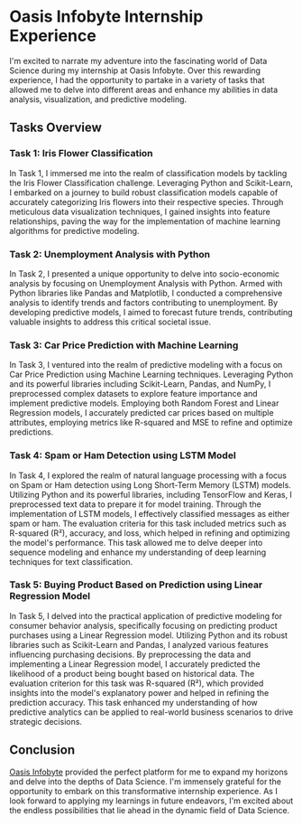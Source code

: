 # Oasis Infobyte Internship Experience

I'm excited to narrate my adventure into the fascinating world of Data Science during my internship at Oasis Infobyte. Over this rewarding experience, I had the opportunity to partake in a variety of tasks that allowed me to delve into different areas and enhance my abilities in data analysis, visualization, and predictive modeling.

## Tasks Overview

### Task 1: Iris Flower Classification
In Task 1, I immersed me into the realm of classification models by tackling the Iris Flower Classification challenge. Leveraging Python and Scikit-Learn, I embarked on a journey to build robust classification models capable of accurately categorizing Iris flowers into their respective species. Through meticulous data visualization techniques, I gained insights into feature relationships, paving the way for the implementation of machine learning algorithms for predictive modeling.

### Task 2: Unemployment Analysis with Python
In Task 2, I presented a unique opportunity to delve into socio-economic analysis by focusing on Unemployment Analysis with Python. Armed with Python libraries like Pandas and Matplotlib, I conducted a comprehensive analysis to identify trends and factors contributing to unemployment. By developing predictive models, I aimed to forecast future trends, contributing valuable insights to address this critical societal issue.

### Task 3: Car Price Prediction with Machine Learning
In Task 3, I ventured into the realm of predictive modeling with a focus on Car Price Prediction using Machine Learning techniques. Leveraging Python and its powerful libraries including Scikit-Learn, Pandas, and NumPy, I preprocessed complex datasets to explore feature importance and implement predictive models. Employing both Random Forest and Linear Regression models, I accurately predicted car prices based on multiple attributes, employing metrics like R-squared and MSE to refine and optimize predictions.

### Task 4: Spam or Ham Detection using LSTM Model
In Task 4, I explored the realm of natural language processing with a focus on Spam or Ham detection using Long Short-Term Memory (LSTM) models. Utilizing Python and its powerful libraries, including TensorFlow and Keras, I preprocessed text data to prepare it for model training. Through the implementation of LSTM models, I effectively classified messages as either spam or ham. The evaluation criteria for this task included metrics such as R-squared (R²), accuracy, and loss, which helped in refining and optimizing the model's performance. This task allowed me to delve deeper into sequence modeling and enhance my understanding of deep learning techniques for text classification.

### Task 5: Buying Product Based on Prediction using Linear Regression Model
In Task 5, I delved into the practical application of predictive modeling for consumer behavior analysis, specifically focusing on predicting product purchases using a Linear Regression model. Utilizing Python and its robust libraries such as Scikit-Learn and Pandas, I analyzed various features influencing purchasing decisions. By preprocessing the data and implementing a Linear Regression model, I accurately predicted the likelihood of a product being bought based on historical data. The evaluation criterion for this task was R-squared (R²), which provided insights into the model's explanatory power and helped in refining the prediction accuracy. This task enhanced my understanding of how predictive analytics can be applied to real-world business scenarios to drive strategic decisions.

## Conclusion
[Oasis Infobyte](https://oasisinfobyte.com/) provided the perfect platform for me to expand my horizons and delve into the depths of Data Science. I'm immensely grateful for the opportunity to embark on this transformative internship experience. As I look forward to applying my learnings in future endeavors, I'm excited about the endless possibilities that lie ahead in the dynamic field of Data Science.
